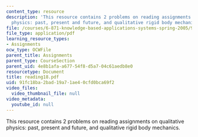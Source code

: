```yaml
---
content_type: resource
description: 'This resource contains 2 problems on reading assignments on qualitative
  physics: past, present and future, and qualitative rigid body mechanics.'
file: /courses/6-871-knowledge-based-applications-systems-spring-2005/91fc18ba2bad19a71ae40cfd0bca69f2_reading18.pdf
file_type: application/pdf
learning_resource_types:
- Assignments
ocw_type: OCWFile
parent_title: Assignments
parent_type: CourseSection
parent_uid: 4e8b1afa-a677-54f8-d5a7-04c61aedb8e0
resourcetype: Document
title: reading18.pdf
uid: 91fc18ba-2bad-19a7-1ae4-0cfd0bca69f2
video_files:
  video_thumbnail_file: null
video_metadata:
  youtube_id: null
---
```

This resource contains 2 problems on reading assignments on qualitative physics: past, present and future, and qualitative rigid body mechanics.

